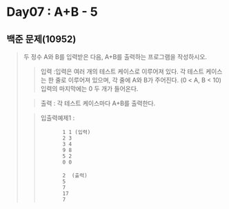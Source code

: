 # Day07 : A+B - 5
## 백준 문제(10952)
> 두 정수 A와 B를 입력받은 다음, A+B를 출력하는 프로그램을 작성하시오.
>
> >입력 :입력은 여러 개의 테스트 케이스로 이루어져 있다. 
>> 각 테스트 케이스는 한 줄로 이루어져 있으며, 각 줄에 A와 B가 주어진다. (0 < A, B < 10)
>> 입력의 마지막에는 0 두 개가 들어온다.
>
>>출력 : 각 테스트 케이스마다 A+B를 출력한다.
>
> >입출력예제1 :
> >
>>            1 1 (입력)
>>            2 3
>>            3 4
>>            9 8
>>            5 2
>>            0 0
> >
>>            2  (출력) 
> >            5
> >            7
> >            17
> >            7
>